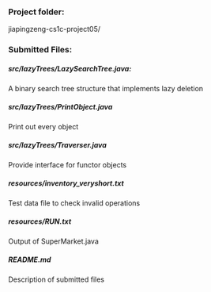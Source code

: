 ### Project folder:
jiapingzeng-cs1c-project05/

### Submitted Files:
##### src/lazyTrees/LazySearchTree.java: 
A binary search tree structure that implements lazy deletion
##### src/lazyTrees/PrintObject.java
Print out every object
##### src/lazyTrees/Traverser.java
Provide interface for functor objects
##### resources/inventory_veryshort.txt
Test data file to check invalid operations
##### resources/RUN.txt
Output of SuperMarket.java
##### README.md
Description of submitted files